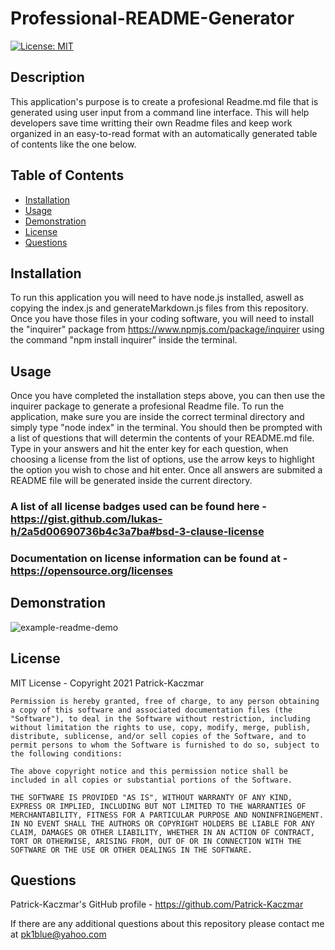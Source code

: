 # Professional-README-Generator


[![License: MIT](https://img.shields.io/badge/License-MIT-yellow.svg)](https://opensource.org/licenses/MIT)

## Description
This application's purpose is to create a profesional Readme.md file that is generated using user input from a command line interface. This will help developers save time writting their own Readme files and keep work organized in an easy-to-read format with an automatically generated table of contents like the one below.

## Table of Contents
* [Installation](#Installation)
* [Usage](#Usage)
* [Demonstration](#Demonstration)
* [License](#License)
* [Questions](#Questions)

## Installation
To run this application you will need to have node.js installed, aswell as copying the index.js and generateMarkdown.js files from this repository. Once you have those files in your coding software, you will need to install the "inquirer" package from https://www.npmjs.com/package/inquirer using the command "npm install inquirer" inside the terminal.

## Usage
Once you have completed the installation steps above, you can then use the inquirer package to generate a profesional Readme file. To run the application, make sure you are inside the correct terminal directory and simply type "node index" in the terminal. You should then be prompted with a list of questions that will determin the contents of your README.md file. Type in your answers and hit the enter key for each question, when choosing a license from the list of options, use the arrow keys to highlight the option you wish to chose and hit enter. Once all answers are submited a README file will be generated inside the current directory.

### A list of all license badges used can be found here - https://gist.github.com/lukas-h/2a5d00690736b4c3a7ba#bsd-3-clause-license

### Documentation on license information can be found at - https://opensource.org/licenses

## Demonstration
![example-readme-demo](./assets/example-readme-demo.gif)

## License
MIT License - Copyright 2021 Patrick-Kaczmar

    Permission is hereby granted, free of charge, to any person obtaining a copy of this software and associated documentation files (the "Software"), to deal in the Software without restriction, including without limitation the rights to use, copy, modify, merge, publish, distribute, sublicense, and/or sell copies of the Software, and to permit persons to whom the Software is furnished to do so, subject to the following conditions:
    
    The above copyright notice and this permission notice shall be included in all copies or substantial portions of the Software.
    
    THE SOFTWARE IS PROVIDED "AS IS", WITHOUT WARRANTY OF ANY KIND, EXPRESS OR IMPLIED, INCLUDING BUT NOT LIMITED TO THE WARRANTIES OF MERCHANTABILITY, FITNESS FOR A PARTICULAR PURPOSE AND NONINFRINGEMENT. IN NO EVENT SHALL THE AUTHORS OR COPYRIGHT HOLDERS BE LIABLE FOR ANY CLAIM, DAMAGES OR OTHER LIABILITY, WHETHER IN AN ACTION OF CONTRACT, TORT OR OTHERWISE, ARISING FROM, OUT OF OR IN CONNECTION WITH THE SOFTWARE OR THE USE OR OTHER DEALINGS IN THE SOFTWARE.

## Questions
Patrick-Kaczmar's GitHub profile - https://github.com/Patrick-Kaczmar

If there are any additional questions about this repository please contact me at pk1blue@yahoo.com
